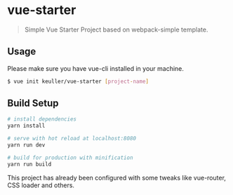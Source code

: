 # vue-starter

> Simple Vue Starter Project based on webpack-simple template.

## Usage

Please make sure you have vue-cli installed in your machine.

```bash
$ vue init keuller/vue-starter [project-name]
```

## Build Setup

``` bash
# install dependencies
yarn install

# serve with hot reload at localhost:8080
yarn run dev

# build for production with minification
yarn run build
```

This project has already been configured with some tweaks like vue-router, CSS loader and others.
